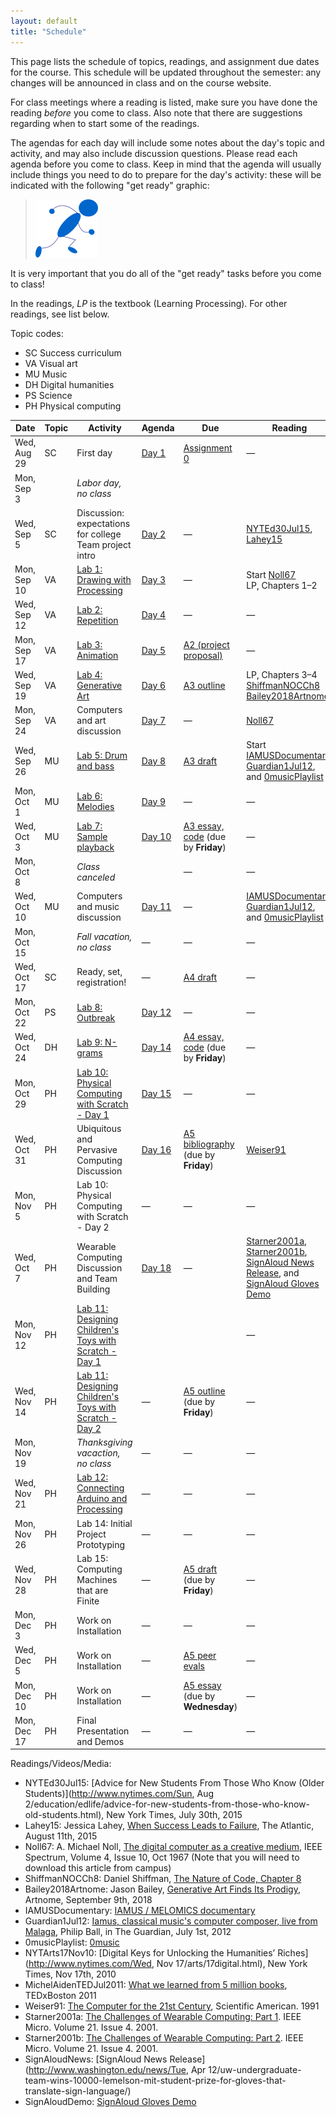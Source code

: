 ```yaml
---
layout: default
title: "Schedule"
---
```


This page lists the schedule of topics, readings, and assignment due dates for the course.  This schedule will be updated throughout the semester: any changes will be announced in class and on the course website.

For class meetings where a reading is listed, make sure you have done the reading *before* you come to class.  Also note that there are suggestions regarding when to start some of the readings.

The agendas for each day will include some notes about the day's topic and activity, and may also include discussion questions.  Please read each agenda before you come to class.  Keep in mind that the agenda will usually include things you need to do to prepare for the day's activity: these will be indicated with the following "get ready" graphic:

> <img src="agenda/img/getready.png" alt="Get ready!">

It is very important that you do all of the "get ready" tasks before you come to class!

In the readings, *LP* is the textbook (Learning Processing).  For other readings, see list below.

Topic codes:

* <span class="topic-sc">SC</span> Success curriculum
* <span class="topic-art">VA</span> Visual art
* <span class="topic-mus">MU</span> Music
* <span class="topic-hum">DH</span> Digital humanities
* <span class="topic-sci">PS</span> Science
* <span class="topic-phy">PH</span> Physical computing

Date | Topic | Activity | Agenda | Due | Reading
---- | ----- | ---------| ------ | --- | -------
Wed, Aug 29 | <span class="topic-sc">SC</span> | First day | [Day 1](agenda/day01.html) | [Assignment 0](assign/assign00.html) | &mdash;
Mon, Sep 3 |  | *Labor day, no class* |  |  |
Wed, Sep 5 | <span class="topic-sc">SC</span> | Discussion: expectations for college<br>Team project intro | [Day 2](agenda/day02.html) | &mdash; | [NYTEd30Jul15](http://www.nytimes.com/2015/08/02/education/edlife/advice-for-new-students-from-those-who-know-old-students.html), [Lahey15](http://www.theatlantic.com/education/archive/2015/08/when-success-leads-to-failure/400925/)
Mon, Sep 10 | <span class="topic-art">VA</span> | [Lab 1: Drawing with Processing](labs/lab01.html) | [Day 3](agenda/day03.html) | &mdash; | Start [Noll67](http://ieeexplore.ieee.org/xpl/articleDetails.jsp?arnumber=5217127)<br>LP, Chapters 1&ndash;2
Wed, Sep 12 | <span class="topic-art">VA</span> | [Lab 2: Repetition](labs/lab02.html) | [Day 4](agenda/day04.html) | &mdash; | &mdash;
Mon, Sep 17 | <span class="topic-art">VA</span> | [Lab 3: Animation](labs/lab03.html) | [Day 5](agenda/day05.html) | [A2 (project proposal)](assign/assign02.html) | &mdash;
Wed, Sep 19 | <span class="topic-art">VA</span> | [Lab 4: Generative Art](labs/lab04.html) | [Day 6](agenda/day06.html) | [A3 outline](assign/assign03.html) | LP, Chapters 3&ndash;4<br>[ShiffmanNOCCh8](http://natureofcode.com/book/chapter-8-fractals/)<br>[Bailey2018Artnome](https://www.artnome.com/news/2018/8/8/generative-art-finds-its-prodigy)
Mon, Sep 24 | <span class="topic-art">VA</span> | Computers and art discussion | [Day 7](agenda/day07.html) | &mdash; | [Noll67](http://ieeexplore.ieee.org/xpl/articleDetails.jsp?arnumber=5217127)
Wed, Sep 26 | <span class="topic-mus">MU</span> | [Lab 5: Drum and bass](labs/lab05.html) | [Day 8](agenda/day08.html) | [A3 draft](assign/assign03.html) | Start [IAMUSDocumentary](https://www.youtube.com/watch?v=ETGDbWvWCbM), [Guardian1Jul12](http://www.theguardian.com/music/2012/jul/01/iamus-computer-composes-classical-music), and [0musicPlaylist](https://www.youtube.com/watch?v=SxvV5zn7e9s)
Mon, Oct 1 | <span class="topic-mus">MU</span> | [Lab 6: Melodies](labs/lab06.html) | [Day 9](agenda/day09.html) | &mdash; | &mdash;
Wed, Oct 3 | <span class="topic-mus">MU</span> | [Lab 7: Sample playback](labs/lab07.html) | [Day 10](agenda/day10.html) | [A3 essay, code](assign/assign03.html) (due by **Friday**) | &mdash;
Mon, Oct 8 |  | *Class canceled* |  | &mdash; | &mdash;
Wed, Oct 10 | <span class="topic-mus">MU</span> | Computers and music discussion  | [Day 11](agenda/day11.html) | &mdash; | [IAMUSDocumentary](https://www.youtube.com/watch?v=ETGDbWvWCbM), [Guardian1Jul12](http://www.theguardian.com/music/2012/jul/01/iamus-computer-composes-classical-music), and [0musicPlaylist](https://www.youtube.com/playlist?list=PLwUOBZdCYUCMjW1DKCQxqVJp3xmoh42e2)
Mon, Oct 15 |  | *Fall vacation, no class* | &mdash; | &mdash; | &mdash;
Wed, Oct 17 | <span class="topic-sc">SC</span> | Ready, set, registration! | &mdash; | [A4 draft](assign/assign04.html) | &mdash;
Mon, Oct 22 | <span class="topic-sci">PS</span> | [Lab 8: Outbreak](labs/lab08.html) | [Day 12](agenda/day12.html) | &mdash; | &mdash;
Wed, Oct 24 | <span class="topic-hum">DH</span> | [Lab 9: N-grams](labs/lab09.html) | [Day 14](agenda/day14.html) | [A4 essay, code](assign/assign04.html) (due by **Friday**) | &mdash;
Mon, Oct 29 | <span class="topic-phy">PH</span> | [Lab 10: Physical Computing with Scratch - Day 1](labs/lab10.html) | [Day 15](agenda/day15.html) | &mdash; | &mdash;
Wed, Oct 31 | <span class="topic-phy">PH</span> | Ubiquitous and Pervasive Computing Discussion | [Day 16](agenda/day16.html) | [A5 bibliography](assign/assign05.html) (due by **Friday**) | [Weiser91](http://www.lri.fr/~mbl/Stanford/CS477/papers/Weiser-SciAm.pdf)
Mon, Nov 5 | <span class="topic-phy">PH</span> | Lab 10: Physical Computing with Scratch - Day 2 | &mdash; | &mdash; | &mdash;
Wed, Oct 7 | <span class="topic-phy">PH</span> | Wearable Computing Discussion and Team Building | [Day 18](agenda/day18.html) | &mdash; | [Starner2001a](http://ieeexplore.ieee.org/document/946681/),  [Starner2001b](http://ieeexplore.ieee.org/document/946683/), [SignAloud News Release](http://www.washington.edu/news/2016/04/12/uw-undergraduate-team-wins-10000-lemelson-mit-student-prize-for-gloves-that-translate-sign-language/), and [SignAloud Gloves Demo](https://www.youtube.com/watch?v=l01sdzJHCCM)
Mon, Nov 12 | <span class="topic-phy">PH</span> | [Lab 11: Designing Children's Toys with Scratch - Day 1](labs/lab11.html) |  | | &mdash;
Wed, Nov 14 | <span class="topic-phy">PH</span> | [Lab 11: Designing Children's Toys with Scratch - Day 2](labs/lab11.html) | &mdash; |  [A5 outline](assign/assign05.html) (due by **Friday**) | &mdash;
Mon, Nov 19 |  | *Thanksgiving vacaction, no class* | &mdash; | &mdash; | &mdash;
Wed, Nov 21 | <span class="topic-phy">PH</span> | [Lab 12: Connecting Arduino and Processing](labs/lab12.html) | &mdash; | &mdash; | &mdash;
Mon, Nov 26 | <span class="topic-phy">PH</span> | Lab 14: Initial Project Prototyping | &mdash; | &mdash; | &mdash;
Wed, Nov 28 | <span class="topic-phy">PH</span> | Lab 15: Computing Machines that are Finite | &mdash; |  [A5 draft](assign/assign05.html) (due by **Friday**) | &mdash;
Mon, Dec 3 | <span class="topic-phy">PH</span> | Work on Installation | &mdash; | &mdash; | &mdash;
Wed, Dec 5 | <span class="topic-phy">PH</span> | Work on Installation | &mdash; |  [A5 peer evals](assign/assign05.html) | &mdash;
Mon, Dec 10 | <span class="topic-phy">PH</span> | Work on Installation | &mdash; | [A5 essay](assign/assign05.html) (due by **Wednesday**) | &mdash;
Mon, Dec 17 | <span class="topic-phy">PH</span> | Final Presentation and Demos | &mdash; | &mdash; | &mdash;

Readings/Videos/Media:

* NYTEd30Jul15: [Advice for New Students From Those Who Know (Older Students)](http://www.nytimes.com/Sun, Aug 2/education/edlife/advice-for-new-students-from-those-who-know-old-students.html), New York Times, July 30th, 2015
* Lahey15: Jessica Lahey, [When Success Leads to Failure](http://www.theatlantic.com/education/archive/2015/08/when-success-leads-to-failure/400925/), The Atlantic, August 11th, 2015
* Noll67: A. Michael Noll, [The digital computer as a creative medium](http://ieeexplore.ieee.org/xpl/articleDetails.jsp?arnumber=5217127), IEEE Spectrum, Volume 4, Issue 10, Oct 1967 (Note that you will need to download this article from campus)
* ShiffmanNOCCh8: Daniel Shiffman, [The Nature of Code, Chapter 8](http://natureofcode.com/book/chapter-8-fractals/)
* Bailey2018Artnome: Jason Bailey, [Generative Art Finds Its Prodigy](https://www.artnome.com/news/2018/8/8/generative-art-finds-its-prodigy), Artnome, September 9th, 2018
* IAMUSDocumentary: [IAMUS / MELOMICS documentary](https://www.youtube.com/watch?v=ETGDbWvWCbM)
* Guardian1Jul12: [Iamus, classical music's computer composer, live from Malaga](http://www.theguardian.com/music/2012/jul/01/iamus-computer-composes-classical-music), Philip Ball, in The Guardian, July 1st, 2012
* 0musicPlaylist: [0music](https://www.youtube.com/playlist?list=PLwUOBZdCYUCMjW1DKCQxqVJp3xmoh42e2)
* NYTArts17Nov10: [Digital Keys for Unlocking the Humanities’ Riches](http://www.nytimes.com/Wed, Nov 17/arts/17digital.html), New York Times, Nov 17th, 2010
* MichelAidenTEDJul2011: [What we learned from 5 million books](https://www.ted.com/talks/what_we_learned_from_5_million_books?language=en#t-512521), TEDxBoston 2011
* Weiser91: [The Computer for the 21st Century](http://www.lri.fr/~mbl/Stanford/CS477/papers/Weiser-SciAm.pdf), Scientific American. 1991
* Starner2001a: [The Challenges of Wearable Computing: Part 1](http://ieeexplore.ieee.org/document/946681/). IEEE Micro. Volume 21. Issue 4. 2001.
* Starner2001b: [The Challenges of Wearable Computing: Part 2](http://ieeexplore.ieee.org/document/946683/). IEEE Micro. Volume 21. Issue 4. 2001.
* SignAloudNews: [SignAloud News Release](http://www.washington.edu/news/Tue, Apr 12/uw-undergraduate-team-wins-10000-lemelson-mit-student-prize-for-gloves-that-translate-sign-language/)
* SignAloudDemo: [SignAloud Gloves Demo](https://www.youtube.com/watch?v=l01sdzJHCCM)
<!-- vim:set wrap: ­-->
<!-- vim:set linebreak: -->
<!-- vim:set nolist: -->

<!--
* Weiser93: [Some Computer Science Issues in Ubiqiutous Computing](http://www.cs.princeton.edu/courses/archive/spring99/cs598c/papers/p75-weiser.pdf). Communications of the ACM. Volume 36. Issue 7. 1993.

-->
